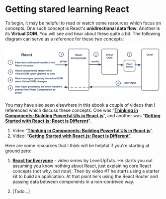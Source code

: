 # Getting stared learning React

To begin, it may be helpful to read or watch some resources which focus on concepts.  One such concept is React's **unidirectional data flow**.  Another is its **Virtual DOM**. You will see and hear about these quite a bit. The following diagram can serve as a reference for these two concepts:

[![](_assets/react-flow-diagram.png)](https://medium.com/@marksoper/clearing-up-react-data-management-confusion-with-flux-redux-and-relay-aad504e63cae#.f18cfe4jf)

You may have also seen elsewhere in this ebook a couple of videos that I referenced which discuss these concepts.  One was “[**Thinking in Components: Building Powerful UIs in React.js**](https://www.youtube.com/watch?v=xSGuffp0o6E&index=6&list=PLRHV6us9ju3R5eV7pVI8VOyWpfG2U3v1c)”, and another was “[**Getting Started with React.js: React is Different**](https://www.youtube.com/watch?v=68NzBI6RRKE)”.

1. Video “[**Thinking in Components: Building Powerful UIs in React.js**](https://www.youtube.com/watch?v=xSGuffp0o6E&index=6&list=PLRHV6us9ju3R5eV7pVI8VOyWpfG2U3v1c)”.  
2.  Video: “[**Getting Started with React.js: React is Different**](https://www.youtube.com/watch?v=68NzBI6RRKE)”. 


Here are some resources that I think will be helpful if you're starting at ground zero:

1. [**React for Everyone**](https://www.youtube.com/playlist?list=PLLnpHn493BHFfs3Uj5tvx17mXk4B4ws4p) - video series by LevelUpTuts.  He starts you out assuming you know nothing about React, just explaining core React concepts (not *why*, but *how*).  Then by video #7 he starts using a starter kit to build an application.  At that point he's using the React Router and passing data between components in a non-contrived way.

2. [Todo...]